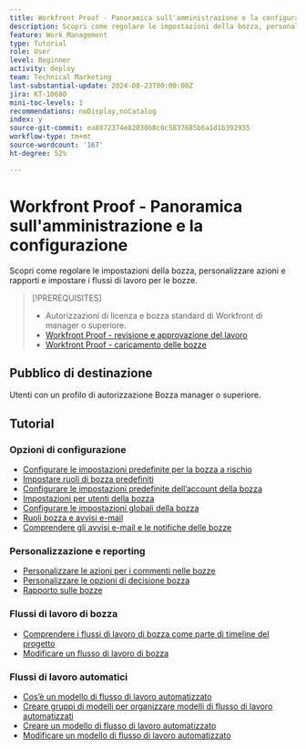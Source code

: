 ```yaml
---
title: Workfront Proof - Panoramica sull'amministrazione e la configurazione
description: Scopri come regolare le impostazioni della bozza, personalizzare azioni e rapporti e impostare i flussi di lavoro per le bozze.
feature: Work Management
type: Tutorial
role: User
level: Beginner
activity: deploy
team: Technical Marketing
last-substantial-update: 2024-08-23T00:00:00Z
jira: KT-10680
mini-toc-levels: 1
recommendations: noDisplay,noCatalog
index: y
source-git-commit: ea8872374e82030b8c0c5837685b6a1d1b392935
workflow-type: tm+mt
source-wordcount: '167'
ht-degree: 52%

---
```



# Workfront Proof - Panoramica sull&#39;amministrazione e la configurazione

Scopri come regolare le impostazioni della bozza, personalizzare azioni e rapporti e impostare i flussi di lavoro per le bozze.

>[!PREREQUISITES]
>
>* Autorizzazioni di licenza e bozza standard di Workfront di manager o superiore.
>* [Workfront Proof - revisione e approvazione del lavoro](https://experienceleague.adobe.com/?recommended=Workfront-L-1-2022.1.proof)
>* [Workfront Proof - caricamento delle bozze](https://experienceleague.adobe.com/?recommended=Workfront-U-1-2022.2.proof)

## Pubblico di destinazione

Utenti con un profilo di autorizzazione Bozza manager o superiore.

## Tutorial

### Opzioni di configurazione

* [Configurare le impostazioni predefinite per la bozza a rischio](/help/workfront-proof/administration-and-setup/set-default-at-risk-proof-settings.md)
* [Impostare ruoli di bozza predefiniti](/help/workfront-proof/administration-and-setup/set-default-proof-roles.md)
* [Configurare le impostazioni predefinite dell’account della bozza](/help/workfront-proof/administration-and-setup/set-up-default-proof-account-settings.md)
* [Impostazioni per utenti della bozza](/help/workfront-proof/administration-and-setup/settings-for-proof-users.md)
* [Configurare le impostazioni globali della bozza](/help/workfront-proof/administration-and-setup/setup-global-proof-settings.md)
* [Ruoli bozza e avvisi e-mail](/help/workfront-proof/administration-and-setup/proof-roles-and-email-alerts.md)
* [Comprendere gli avvisi e-mail e le notifiche delle bozze](/help/workfront-proof/administration-and-setup/email-alert-vs-proof-notification.md)

### Personalizzazione e reporting

* [Personalizzare le azioni per i commenti nelle bozze](/help/workfront-proof/administration-and-setup/customize-proof-comment-actions.md)
* [Personalizzare le opzioni di decisione bozza](/help/workfront-proof/administration-and-setup/customize-proof-decision-options.md)
* [Rapporto sulle bozze](/help/workfront-proof/administration-and-setup/report-on-proofs.md)

### Flussi di lavoro di bozza

* [Comprendere i flussi di lavoro di bozza come parte di timeline del progetto](/help/workfront-proof/proof-workflows/understand-and-create-proof-workflows.md)
* [Modificare un flusso di lavoro di bozza](/help/workfront-proof/proof-workflows/edit-a-proof-workflow.md)


### Flussi di lavoro automatici

* [Cos’è un modello di flusso di lavoro automatizzato](/help/workfront-proof/administration-and-setup/what-is-an-automated-workflow-template.md)
* [Creare gruppi di modelli per organizzare modelli di flusso di lavoro automatizzati](/help/workfront-proof/administration-and-setup/create-template-groups.md)
* [Creare un modello di flusso di lavoro automatizzato](/help/workfront-proof/administration-and-setup/create-an-automated-workflow-template.md)
* [Modificare un modello di flusso di lavoro automatizzato](/help/workfront-proof/administration-and-setup/edit-an-automated-workflow-template.md)


